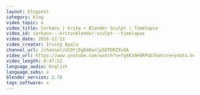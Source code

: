 ```yaml
---
layout: blogpost
category: blog
video_topic: x
video_title: Sarkans | Krita + Blender Sculpt | Timelapse
video_id: sarkans---krita+blender-sculpt---timelapse
video_date: 2016-12-13
video_creator: Irving Ayala
channel_url: /channel/UC9YjEgB4Danlp5DTDRZXs0A
video_url: https://www.youtube.com/watch?v=fgkKz0HGRPU&feature=youtu.be
video_length: 0:47:52
language_audio: English
language_subs: x
blender_version: 2.78
tags_software: x
---
```

